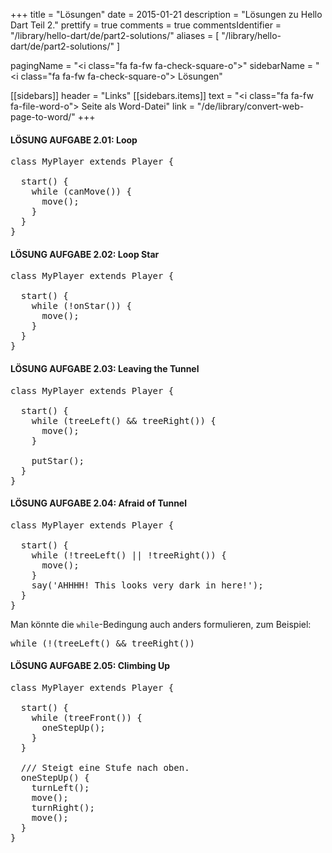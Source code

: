 +++
title = "Lösungen"
date = 2015-01-21
description = "Lösungen zu Hello Dart Teil 2."
prettify = true
comments = true
commentsIdentifier = "/library/hello-dart/de/part2-solutions/"
aliases = [ 
  "/library/hello-dart/de/part2-solutions/" 
]

pagingName = "<i class=\"fa fa-fw fa-check-square-o\"></i>"
sidebarName = "<i class=\"fa fa-fw fa-check-square-o\"></i> Lösungen"

[[sidebars]]
header = "Links"
[[sidebars.items]]
text = "<i class=\"fa fa-fw fa-file-word-o\"></i> Seite als Word-Datei"
link = "/de/library/convert-web-page-to-word/"
+++

#### <i class="fa fa-check-square-o"></i> LÖSUNG AUFGABE 2.01: Loop

<pre class="prettyprint lang-dart">
class MyPlayer extends Player {

  start() {
    while (canMove()) {
      move();
    }
  }
}
</pre>


#### <i class="fa fa-check-square-o mg-t-lg"></i> LÖSUNG AUFGABE 2.02: Loop Star

<pre class="prettyprint lang-dart">
class MyPlayer extends Player {

  start() {
    while (!onStar()) {
      move();
    }
  }
}
</pre>


#### <i class="fa fa-check-square-o mg-t-lg"></i> LÖSUNG AUFGABE 2.03: Leaving the Tunnel

<pre class="prettyprint lang-dart">
class MyPlayer extends Player {

  start() {
    while (treeLeft() &amp;&amp; treeRight()) {
      move();
    }

    putStar();
  }
}
</pre>


#### <i class="fa fa-check-square-o mg-t-lg"></i> LÖSUNG AUFGABE 2.04: Afraid of Tunnel

<pre class="prettyprint lang-dart">
class MyPlayer extends Player {

  start() {
    while (!treeLeft() || !treeRight()) {
      move();
    }
    say('AHHHH! This looks very dark in here!');
  }
}
</pre>

Man könnte die `while`-Bedingung auch anders formulieren, zum Beispiel:

<pre class="prettyprint lang-dart">
while (!(treeLeft() &amp;&amp; treeRight())
</pre>


#### <i class="fa fa-check-square-o mg-t-lg"></i> LÖSUNG AUFGABE 2.05: Climbing Up

<pre class="prettyprint lang-dart">
class MyPlayer extends Player {

  start() {
    while (treeFront()) {
      oneStepUp();
    }
  }

  /// Steigt eine Stufe nach oben.
  oneStepUp() {
    turnLeft();
    move();
    turnRight();
    move();
  }
}
</pre>